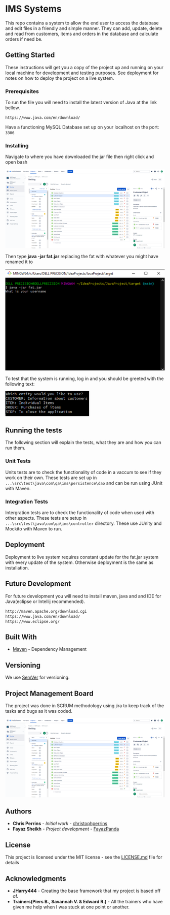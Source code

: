 # IMS Systems

This repo contains a system to allow the end user to access the database and edit files in a friendly and simple manner. They can add, update, delete and read from customers, items and orders in the database and calculate orders if need be.

## Getting Started

These instructions will get you a copy of the project up and running on your local machine for development and testing purposes. See deployment for notes on how to deploy the project on a live system.

### Prerequisites

To run the file you will need to install the latest version of Java at the link bellow.

```
https://www.java.com/en/download/
```

Have a functioning MySQL Database set up on your localhost on the port: `3306`

### Installing

Navigate to where you have downloaded the jar file then right click and open bash

![open bash screenshot](https://github.com/FayazPanda/JavaProject/blob/main/images/jira.png)

Then type **java -jar fat.jar** replacing the fat with whatever you might have renamed it to

![run command screenshot](.\images\tut2.png)

To test that the system is running, log in and you should be greeted with the following text:

![Entity usage Screenshot](.\images\tut3.png)

## Running the tests

The following section will explain the tests, what they are and how you can run them.

### Unit Tests 

Units tests are to check the functionality of code in a vaccum to see if they work on their own. These tests are set up in `...\src\test\java\com\qa\ims\persistence\dao` and can be run using JUnit with Maven.

### Integration Tests 

Intergration tests are to check the functionality of code when used with other aspects. These tests are setup in `...\src\test\java\com\qa\ims\controller` directory. These use JUnity and Mockito with Maven to run.

## Deployment

Deployment to live system requires constant update for the fat.jar system with every update of the system. Otherwise deployment is the same as installation.

## Future Development

For future development you will need to install maven, java and and IDE for Java(eclipse or Intellij recommended).

```
http://maven.apache.org/download.cgi
https://www.java.com/en/download/
https://www.eclipse.org/
```

## Built With

* [Maven](https://maven.apache.org/) - Dependency Management

## Versioning

We use [SemVer](http://semver.org/) for versioning.

## Project Management Board

The project was done in SCRUM methodology using jira to keep track of the tasks and bugs as it was coded.

![Jira Screenshot](.\images\jira.png)

## Authors

* **Chris Perrins** - *Initial work* - [christophperrins](https://github.com/christophperrins)
* **Fayaz Sheikh** - *Project development* - [FayazPanda](https://github.com/FayazPanda)

## License

This project is licensed under the MIT license - see the [LICENSE.md](LICENSE.md) file for details 

## Acknowledgments

* **JHarry444** - Creating the base framework that my project is based off of.
* **Trainers(Piers B., Savannah V. & Edward R.)** - All the trainers who have given me help when I was stuck at one point or another.
